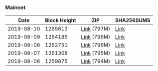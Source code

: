 ### Mainnet

|    Date    | Block Height | ZIP | SHA256SUMS |
| ---------- | ------------ | --- | ---------- |
| 2019-08-10 | 1265613 | [Link](https://s3-ap-southeast-2.amazonaws.com/ion-bootstrap/mainnet/2019-08-10/bootstrap.dat.zip) (797M) | [Link](https://s3-ap-southeast-2.amazonaws.com/ion-bootstrap/mainnet/2019-08-10/SHA256SUMS) |
| 2019-08-09 | 1264186 | [Link](https://s3-ap-southeast-2.amazonaws.com/ion-bootstrap/mainnet/2019-08-09/bootstrap.dat.zip) (796M) | [Link](https://s3-ap-southeast-2.amazonaws.com/ion-bootstrap/mainnet/2019-08-09/SHA256SUMS) |
| 2019-08-08 | 1262751 | [Link](https://s3-ap-southeast-2.amazonaws.com/ion-bootstrap/mainnet/2019-08-08/bootstrap.dat.zip) (796M) | [Link](https://s3-ap-southeast-2.amazonaws.com/ion-bootstrap/mainnet/2019-08-08/SHA256SUMS) |
| 2019-08-07 | 1261308 | [Link](https://s3-ap-southeast-2.amazonaws.com/ion-bootstrap/mainnet/2019-08-07/bootstrap.dat.zip) (795M) | [Link](https://s3-ap-southeast-2.amazonaws.com/ion-bootstrap/mainnet/2019-08-07/SHA256SUMS) |
| 2019-08-06 | 1259875 | [Link](https://s3-ap-southeast-2.amazonaws.com/ion-bootstrap/mainnet/2019-08-06/bootstrap.dat.zip) (794M) | [Link](https://s3-ap-southeast-2.amazonaws.com/ion-bootstrap/mainnet/2019-08-06/SHA256SUMS) |
